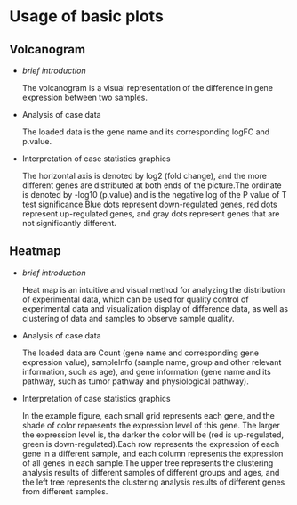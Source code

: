 # Usage of basic plots

## Volcanogram

- *brief introduction* 

  The volcanogram is a visual representation of the difference in gene expression between two samples.

- Analysis of case data

  The loaded data is the gene name and its corresponding logFC and p.value.

- Interpretation of case statistics graphics

  The horizontal axis is denoted by log2 (fold change), and the more different genes are distributed at both ends of the picture.The ordinate is denoted by -log10 (p.value) and is the negative log of the P value of T test significance.Blue dots represent down-regulated genes, red dots represent up-regulated genes, and gray dots represent genes that are not significantly different.

## Heatmap

- *brief introduction* 

  Heat map is an intuitive and visual method for analyzing the distribution of experimental data, which can be used for quality control of experimental data and visualization display of difference data, as well as clustering of data and samples to observe sample quality.

- Analysis of case data

  The loaded data are Count (gene name and corresponding gene expression value), sampleInfo (sample name, group and other relevant information, such as age), and gene information (gene name and its pathway, such as tumor pathway and physiological pathway).

- Interpretation of case statistics graphics

  In the example figure, each small grid represents each gene, and the shade of color represents the expression level of this gene. The larger the expression level is, the darker the color will be (red is up-regulated, green is down-regulated).Each row represents the expression of each gene in a different sample, and each column represents the expression of all genes in each sample.The upper tree represents the clustering analysis results of different samples of different groups and ages, and the left tree represents the clustering analysis results of different genes from different samples.
